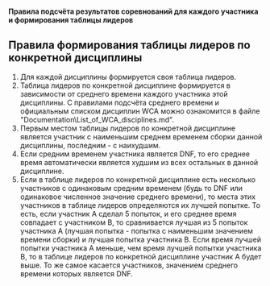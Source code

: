 #### Правила подсчёта результатов соревнований для каждого участника и формирования таблицы лидеров 

## Правила формирования таблицы лидеров по конкретной дисциплины
1. Для каждой дисциплины формируется своя таблица лидеров. 
2. Таблица лидеров по конкретной дисциплине формируется в зависимости от среднего времени каждого участника этой дисциплины. С правилами подсчёта среднего времени и официальным списком дисциплин WCA можно ознакомится в файле "Documentation\List_of_WCA_disciplines.md". 
3. Первым местом таблицы лидеров по конкретной дисциплине является участник с наименьшим среднем временем сборки данной дисциплины, последним - с наихудшим. 
4. Если средним временем участника является DNF, то его среднее время автоматически является худшим из всех остальных в данной дисциплине.
5. Если в таблице лидеров по конкретной дисциплине есть несколько участников с одинаковым средним временем (будь то DNF или одинаковое численное значение среднего времени), то места этих участников в таблице лидеров определяются их лучшей попытке. То есть, если участник A сделал 5 попыток, и его среднее время совпадает с участником B, то сравнивается лучшая из 5 попыток участника A (лучшая попытка - попытка с наименьшим значением времени сборки) и лучшая попытка участника B. Если время лучшей попытки участника A меньше, чем время лучшей попытки участника B, то в таблице лидеров по конкретной дисциплине участник A будет выше. То же самое касается участников, значением среднего времени которых является DNF.    